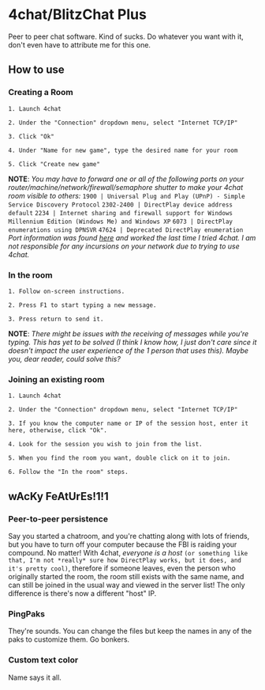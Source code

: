 # 4chat/BlitzChat Plus
Peer to peer chat software. Kind of sucks. Do whatever you want with it, don't even have to attribute me for this one. 
## How to use

### Creating a Room
	1. Launch 4chat

	2. Under the "Connection" dropdown menu, select "Internet TCP/IP"

	3. Click "Ok"

	4. Under "Name for new game", type the desired name for your room

	5. Click "Create new game"
**NOTE**: *You may have to forward one or all of the following ports on your router/machine/network/firewall/semaphore shutter to make your 4chat room visible to others:*
```1900 | Universal Plug and Play (UPnP) - Simple Service Discovery Protocol```
```2302-2400 | DirectPlay device address default```
```2234 | Internet sharing and firewall support for Windows Millennium Edition (Windows Me) and Windows XP```
```6073 | DirectPlay enumerations using DPNSVR```
```47624 | Deprecated DirectPlay enumeration```
*Port information was found [here](https://documentation.help/DirectPlay/ports.htm) and worked the last time I tried 4chat. I am not responsible for any incursions on your network due to trying to use 4chat.*
### In the room
  	1. Follow on-screen instructions.

  	2. Press F1 to start typing a new message.

  	3. Press return to send it.

**NOTE**: *There might be issues with the receiving of messages while you're typing. This has yet to be solved (I think I know how, I just don't care since it doesn't impact the user experience of the 1 person that uses this). Maybe you, dear reader, could solve this?*
### Joining an existing room
  	1. Launch 4chat

  	2. Under the "Connection" dropdown menu, select "Internet TCP/IP"

  	3. If you know the computer name or IP of the session host, enter it here, otherwise, click "Ok".

  	4. Look for the session you wish to join from the list.

  	5. When you find the room you want, double click on it to join.

  	6. Follow the "In the room" steps.
## wAcKy FeAtUrEs!1!1
### Peer-to-peer persistence
Say you started a chatroom, and you're chatting along with lots of friends, but you have to turn off your computer because the FBI is raiding your compound. No matter! With 4chat, *everyone is a host* ```(or something like that, I'm not *really* sure how DirectPlay works, but it does, and it's pretty cool)```, therefore if someone leaves, even the person who originally started the room, the room still exists with the same name, and can still be joined in the usual way and viewed in the server list! The only difference is there's now a different "host" IP.
### PingPaks
They're sounds. You can change the files but keep the names in any of the paks to customize them. Go bonkers.
### Custom text color
Name says it all.
